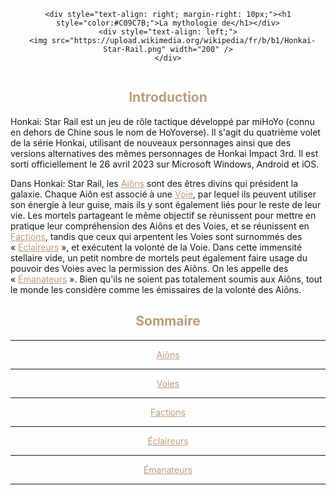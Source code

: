 <div align="center">

  <div style="display: flex; justify-content: center; align-items: center; width: 100%;">

    <div style="text-align: right; margin-right: 10px;"><h1 style="color:#C09C7B;">La mythologie de</h1></div>
    <div style="text-align: left;">
      <img src="https://upload.wikimedia.org/wikipedia/fr/b/b1/Honkai-Star-Rail.png" width="200" />
    </div>

  </div>

</div>

<div align="center">

  <h2 style="color:#C09C7B;">Introduction</h2>

</div>

Honkai: Star Rail est un jeu de rôle tactique développé par miHoYo (connu en dehors de Chine sous le nom de HoYoverse). Il s'agit du quatrième volet de la série Honkai, utilisant de nouveaux personnages ainsi que des versions alternatives des mêmes personnages de Honkai Impact 3rd. Il est sorti officiellement le 26 avril 2023 sur Microsoft Windows, Android et iOS.

Dans Honkai: Star Rail, les <a href="/aions.md" style="color: #C09C7B">Aiôns</a> sont des êtres divins qui président la galaxie. Chaque Aiôn est associé à une <a href="/voies.md" style="color: #C09C7B">Voie</a>, par lequel ils peuvent utiliser son énergie à leur guise, mais ils y sont également liés pour le reste de leur vie. Les mortels partageant le même objectif se réunissent pour mettre en pratique leur compréhension des Aiôns et des Voies, et se réunissent en <a href="/factions.md" style="color: #C09C7B">Factions</a>, tandis que ceux qui arpentent les Voies sont surnommés des « <a href="/eclaireurs.md" style="color: #C09C7B">Éclaireurs</a> », et exécutent la volonté de la Voie. Dans cette immensité stellaire vide, un petit nombre de mortels peut également faire usage du pouvoir des Voies avec la permission des Aiôns. On les appelle des « <a href="/emenateurs.md" style="color: #C09C7B">Émanateurs</a> ». Bien qu'ils ne soient pas totalement soumis aux Aiôns, tout le monde les considère comme les émissaires de la volonté des Aiôns.

<div align="center"><h2 style="color:#C09C7B;">Sommaire</h2>

---

<a href="/aions.md" style="color: #C09C7B;">Aiôns</a>

---

<a href="/voies.md" style="color: #C09C7B;">Voies</a>

---

<a href="/factions.md" style="color: #C09C7B;">Factions</a>

---

<a href="/eclaireurs.md" style="color: #C09C7B;">Éclaireurs</a>
  
---
<a href="/emanateurs.md" style="color: #C09C7B;">Émanateurs</a></div>

---
